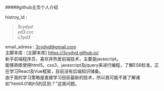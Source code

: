 #####github主页个人介绍  

histroy_id :  

  >*3cydyd*  
  >*yd3.ccc*  
  >*c3yd3*    
  
email_adress : <3cydyd@gmail.com>  
主脚本库 : [主脚本库] <https://3cydyd.github.io/>  
新手前端程序员，喜欢并热爱前端技术，主要是javascript。  
能够熟练使用html5，css3，javascript及jquery来进行编程，了解ES6标准，正在学习React及Vue框架，目前没有后端知识储备。  
由于我的学习策略是直接学习目前最新的技术，所以我可能不甚了解诸如“html4.01和h5的区别？”这类问题。  
